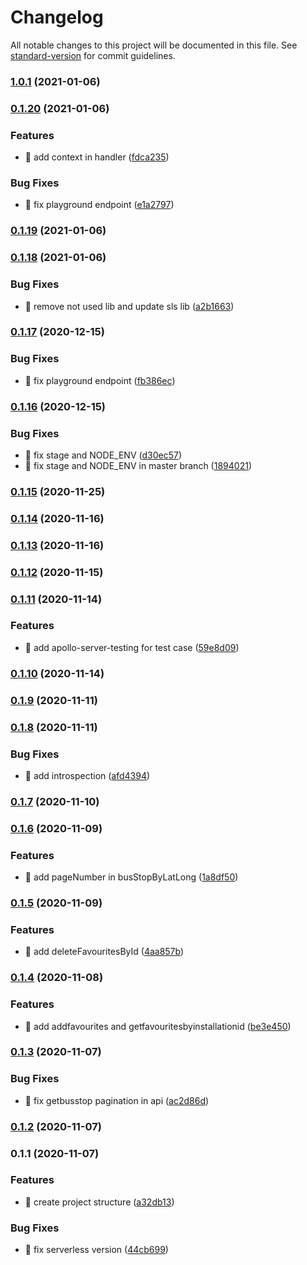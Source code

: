 # Changelog

All notable changes to this project will be documented in this file. See [standard-version](https://github.com/conventional-changelog/standard-version) for commit guidelines.

### [1.0.1](https://github.com/yeukfei02/singapore-bus-arrival/compare/v0.1.20...v1.0.1) (2021-01-06)

### [0.1.20](https://github.com/yeukfei02/singapore-bus-arrival/compare/v0.1.19...v0.1.20) (2021-01-06)


### Features

* 🎸 add context in handler ([fdca235](https://github.com/yeukfei02/singapore-bus-arrival/commit/fdca235547f51a1ff483602f6c897005db79f32c))


### Bug Fixes

* 🐛 fix playground endpoint ([e1a2797](https://github.com/yeukfei02/singapore-bus-arrival/commit/e1a2797a8e5e868f48e3fdaa9a67e43f557bdbc3))

### [0.1.19](https://github.com/yeukfei02/singapore-bus-arrival/compare/v0.1.18...v0.1.19) (2021-01-06)

### [0.1.18](https://github.com/yeukfei02/singapore-bus-arrival/compare/v0.1.17...v0.1.18) (2021-01-06)


### Bug Fixes

* 🐛 remove not used lib and update sls lib ([a2b1663](https://github.com/yeukfei02/singapore-bus-arrival/commit/a2b1663cac86a2129d1b06091a59d6a361eee190))

### [0.1.17](https://github.com/yeukfei02/singapore-bus-arrival/compare/v0.1.16...v0.1.17) (2020-12-15)


### Bug Fixes

* 🐛 fix playground endpoint ([fb386ec](https://github.com/yeukfei02/singapore-bus-arrival/commit/fb386ecc4820337445b786a157a9aeb635849835))

### [0.1.16](https://github.com/yeukfei02/singapore-bus-arrival/compare/v0.1.15...v0.1.16) (2020-12-15)


### Bug Fixes

* 🐛 fix stage and NODE_ENV ([d30ec57](https://github.com/yeukfei02/singapore-bus-arrival/commit/d30ec574dde518e0b97e83613739e9aeda839fed))
* 🐛 fix stage and NODE_ENV in master branch ([1894021](https://github.com/yeukfei02/singapore-bus-arrival/commit/18940213fa3846765473eecd23a70e1d6c17aefe))

### [0.1.15](https://github.com/yeukfei02/singapore-bus-arrival/compare/v0.1.14...v0.1.15) (2020-11-25)

### [0.1.14](https://github.com/yeukfei02/singapore-bus-arrival/compare/v0.1.13...v0.1.14) (2020-11-16)

### [0.1.13](https://github.com/yeukfei02/singapore-bus-arrival/compare/v0.1.12...v0.1.13) (2020-11-16)

### [0.1.12](https://github.com/yeukfei02/singapore-bus-arrival/compare/v0.1.11...v0.1.12) (2020-11-15)

### [0.1.11](https://github.com/yeukfei02/singapore-bus-arrival/compare/v0.1.10...v0.1.11) (2020-11-14)


### Features

* 🎸 add apollo-server-testing for test case ([59e8d09](https://github.com/yeukfei02/singapore-bus-arrival/commit/59e8d099ceab215483bb95e66c5ad951a24e3a8a))

### [0.1.10](https://github.com/yeukfei02/singapore-bus-arrival/compare/v0.1.9...v0.1.10) (2020-11-14)

### [0.1.9](https://github.com/yeukfei02/singapore-bus-arrival/compare/v0.1.8...v0.1.9) (2020-11-11)

### [0.1.8](https://github.com/yeukfei02/singapore-bus-arrival/compare/v0.1.7...v0.1.8) (2020-11-11)


### Bug Fixes

* 🐛 add introspection ([afd4394](https://github.com/yeukfei02/singapore-bus-arrival/commit/afd43949ec7443edf0e61d4e50136ccc169a118b))

### [0.1.7](https://github.com/yeukfei02/singapore-bus-arrival/compare/v0.1.6...v0.1.7) (2020-11-10)

### [0.1.6](https://github.com/yeukfei02/singapore-bus-arrival/compare/v0.1.5...v0.1.6) (2020-11-09)


### Features

* 🎸 add pageNumber in busStopByLatLong ([1a8df50](https://github.com/yeukfei02/singapore-bus-arrival/commit/1a8df50510a51feb7e96c177c0c353548a6e5e8b))

### [0.1.5](https://github.com/yeukfei02/singapore-bus-arrival/compare/v0.1.4...v0.1.5) (2020-11-09)


### Features

* 🎸 add deleteFavouritesById ([4aa857b](https://github.com/yeukfei02/singapore-bus-arrival/commit/4aa857b2336fff4df1718453bb8c94c135c0615a))

### [0.1.4](https://github.com/yeukfei02/singapore-bus-arrival/compare/v0.1.3...v0.1.4) (2020-11-08)


### Features

* 🎸 add addfavourites and getfavouritesbyinstallationid ([be3e450](https://github.com/yeukfei02/singapore-bus-arrival/commit/be3e4505573d1c36d78944685423b88bb4dd1e1b))

### [0.1.3](https://github.com/yeukfei02/singapore-bus-arrival/compare/v0.1.2...v0.1.3) (2020-11-07)


### Bug Fixes

* 🐛 fix getbusstop pagination in api ([ac2d86d](https://github.com/yeukfei02/singapore-bus-arrival/commit/ac2d86dc08b1c69f58d47659454724cde6d6207d))

### [0.1.2](https://github.com/yeukfei02/singapore-bus-arrival/compare/v0.1.1...v0.1.2) (2020-11-07)

### 0.1.1 (2020-11-07)


### Features

* 🎸 create project structure ([a32db13](https://github.com/yeukfei02/singapore-bus-arrival/commit/a32db13cd7760baed036c8baade505caed8dd81d))


### Bug Fixes

* 🐛 fix serverless version ([44cb699](https://github.com/yeukfei02/singapore-bus-arrival/commit/44cb6994c6e16f52bad9c99e599812a55fdf7033))

